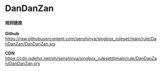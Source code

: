 # DanDanZan

#### 规则链接

**Github**
https://raw.githubusercontent.com/senshinya/singbox_ruleset/main/rule/DanDanZan/DanDanZan.srs

**CDN**
https://cdn.jsdelivr.net/gh/senshinya/singbox_ruleset@main/rule/DanDanZan/DanDanZan.srs